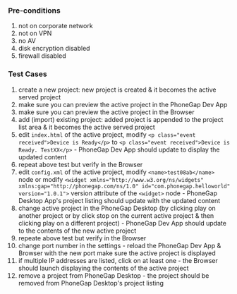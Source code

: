### Pre-conditions

1. not on corporate network
1. not on VPN
1. no AV
1. disk encryption disabled
1. firewall disabled

### Test Cases

1. create a new project: new project is created & it becomes the active served project
1. make sure you can preview the active project in the PhoneGap Dev App
1. make sure you can preview the active project in the Browser
1. add (import) existing project: added project is appended to the project list area & it becomes the active served project
1. edit `index.html` of the active project, modify `<p class="event received">Device is Ready</p>` to `<p class="event received">Device is Ready. TestXX</p>` - PhoneGap Dev App should update to display the updated content
1. repeat above test but verify in the Browser
1. edit `config.xml` of the active project, modify `<name>test08ab</name>` node or modify `<widget xmlns="http://www.w3.org/ns/widgets" xmlns:gap="http://phonegap.com/ns/1.0" id="com.phonegap.helloworld" version="1.0.1">` version attribute of the `<widget>` node - PhoneGap Desktop App's project listing should update with the updated content
1. change active project in the PhoneGap Desktop (by clicking play on another project or by click stop on the current active project & then clicking play on a different project) - PhoneGap Dev App should update to the contents of the new active project
1. repeate above test but verify in the Browser
1. change port number in the settings - reload the PhoneGap Dev App & Browser with the new port make sure the active project is displayed
1. if multiple IP addresses are listed, click on at least one - the Browser should launch displaying the contents of the active project
1. remove a project from PhoneGap Desktop - the project should be removed from PhoneGap Desktop's project listing 
